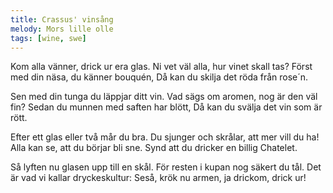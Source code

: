 ```yaml
---
title: Crassus' vinsång
melody: Mors lille olle
tags: [wine, swe]
---
```


Kom alla vänner, drick ur era glas.
Ni vet väl alla, hur vinet skall tas?
Först med din näsa,
du känner bouquén,
Då kan du skilja det röda från rose´n.

Sen med din tunga du läppjar ditt vin.
Vad sägs om aromen,
nog är den väl fin?
Sedan du munnen med saften har blött,
Då kan du svälja det vin som är rött.

Efter ett glas eller två mår du bra.
Du sjunger och skrålar,
att mer vill du ha!
Alla kan se, att du börjar bli sne.
Synd att du dricker en billig Chatelet.

Så lyften nu glasen upp till en skål.
För resten i kupan nog säkert du tål.
Det är vad vi kallar dryckeskultur:
Seså, krök nu armen,
ja drickom, drick ur!
